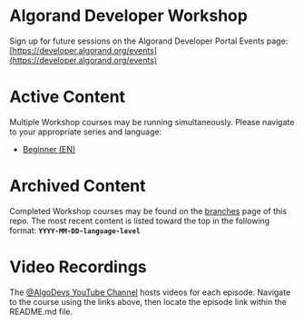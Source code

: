 # Algorand Developer Workshop
Sign up for future sessions on the Algorand Developer Portal Events page: [https://developer.algorand.org/events](https://developer.algorand.org/events)

# Active Content
Multiple Workshop courses may be running simultaneously. Please navigate to your appropriate series and language:
-	[Beginner (EN)](beginner-en/README.md)

# Archived Content
Completed Workshop courses may be found on the [branches]( https://github.com/algorand-devrel/workshop/branches) page of this repo. The most recent content is listed toward the top in the following format:
**`YYYY-MM-DD-language-level`**

# Video Recordings
The [@AlgoDevs YouTube Channel](https://youtube.com/@AlgoDevs) hosts videos for each episode. Navigate to the course using the links above, then locate the episode link within the README.md file.